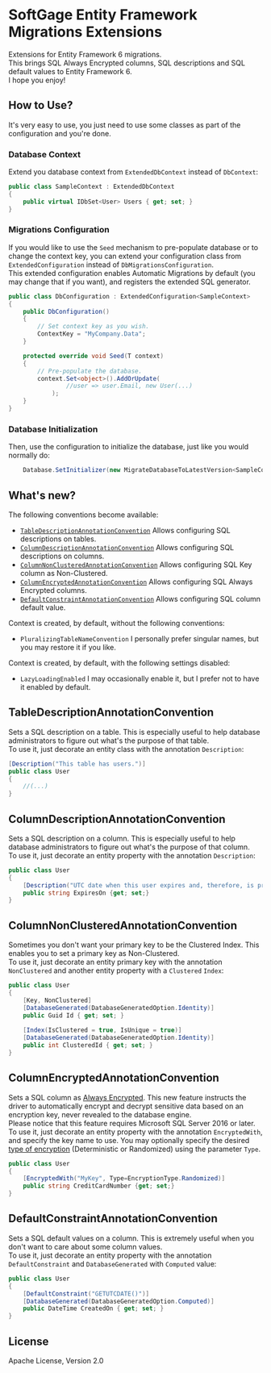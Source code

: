 # SoftGage Entity Framework Migrations Extensions
Extensions for Entity Framework 6 migrations.  
This brings SQL Always Encrypted columns, SQL descriptions and SQL default values to Entity Framework 6.  
I hope you enjoy!  

## How to Use?
It's very easy to use, you just need to use some classes as part of the configuration and you're done.

### Database Context
Extend you database context from `ExtendedDbContext` instead of `DbContext`:
```C#
public class SampleContext : ExtendedDbContext
{
    public virtual IDbSet<User> Users { get; set; }
}
```

### Migrations Configuration
If you would like to use the `Seed` mechanism to pre-populate database or to change the context key, you can extend your configuration class from `ExtendedConfiguration` instead of `DbMigrationsConfiguration`.  
This extended configuration enables Automatic Migrations by default (you may change that if you want), and registers the extended SQL generator.  
```C#
public class DbConfiguration : ExtendedConfiguration<SampleContext>
{
    public DbConfiguration()
    {
        // Set context key as you wish.
        ContextKey = "MyCompany.Data";
    }

    protected override void Seed(T context)
    {
	    // Pre-populate the database.
        context.Set<object>().AddOrUpdate(
                //user => user.Email, new User(...)
            );
    }
}
```

### Database Initialization
Then, use the configuration to initialize the database, just like you would normally do:
```C#
    Database.SetInitializer(new MigrateDatabaseToLatestVersion<SampleContext, DbConfiguration());
```

## What's new?
The following conventions become available:
- [`TableDescriptionAnnotationConvention`](#ColumnDescriptionAnnotationConvention) Allows configuring SQL descriptions on tables.
- [`ColumnDescriptionAnnotationConvention`](#ColumnDescriptionAnnotationConvention) Allows configuring SQL descriptions on columns.
- [`ColumnNonClusteredAnnotationConvention`](#ColumnNonClusteredAnnotationConvention) Allows configuring SQL Key column as Non-Clustered.
- [`ColumnEncryptedAnnotationConvention`](#ColumnEncryptedAnnotationConvention) Allows configuring SQL Always Encrypted columns.
- [`DefaultConstraintAnnotationConvention`](#DefaultConstraintAnnotationConvention) Allows configuring SQL column default value.

Context is created, by default, without the following conventions:
- `PluralizingTableNameConvention` I personally prefer singular names, but you may restore it if you like.

Context is created, by default, with the following settings disabled:
- `LazyLoadingEnabled` I may occasionally enable it, but I prefer not to have it enabled by default.

## TableDescriptionAnnotationConvention
Sets a SQL description on a table. This is especially useful to help database administrators to figure out what's the purpose of that table.  
To use it, just decorate an entity class with the annotation `Description`:
```C#
[Description("This table has users.")]
public class User
{
    //(...)
}
```

## ColumnDescriptionAnnotationConvention
Sets a SQL description on a column. This is especially useful to help database administrators to figure out what's the purpose of that column.  
To use it, just decorate an entity property with the annotation `Description`:
```C#
public class User
{
    [Description("UTC date when this user expires and, therefore, is prevented from logging in.")]
	public string ExpiresOn {get; set;}
}
```

## ColumnNonClusteredAnnotationConvention
Sometimes you don't want your primary key to be the Clustered Index. This enables you to set a primary key as Non-Clustered.  
To use it, just decorate an entity primary key with the annotation `NonClustered` and another entity property with a `Clustered` `Index`:
```C#
public class User
{
    [Key, NonClustered]
    [DatabaseGenerated(DatabaseGeneratedOption.Identity)]
    public Guid Id { get; set; }
	
    [Index(IsClustered = true, IsUnique = true)]
    [DatabaseGenerated(DatabaseGeneratedOption.Identity)]
    public int ClusteredId { get; set; }
}
```

## ColumnEncryptedAnnotationConvention
Sets a SQL column as [Always Encrypted]. This new feature instructs the driver to automatically encrypt and decrypt sensitive data based on an encryption key, never revealed to the database engine.  
Please notice that this feature requires Microsoft SQL Server 2016 or later.  
To use it, just decorate an entity property with the annotation `EncryptedWith`, and specify the key name to use.
You may optionally specify the desired [type of encryption] (Deterministic or Randomized) using the parameter `Type`.
```C#
public class User
{
    [EncryptedWith("MyKey", Type=EncryptionType.Randomized)]
	public string CreditCardNumber {get; set;}
}
```

## DefaultConstraintAnnotationConvention
Sets a SQL default values on a column. This is extremely useful when you don't want to care about some column values.  
To use it, just decorate an entity property with the annotation `DefaultConstraint` and `DatabaseGenerated` with `Computed` value:
```C#
public class User
{
    [DefaultConstraint("GETUTCDATE()")]
	[DatabaseGenerated(DatabaseGeneratedOption.Computed)]
    public DateTime CreatedOn { get; set; }
}
```

## License
Apache License, Version 2.0

[Always Encrypted]: https://msdn.microsoft.com/en-us/library/mt163865.aspx
[type of encryption]: https://msdn.microsoft.com/library/mt459280.aspx#Anchor_2